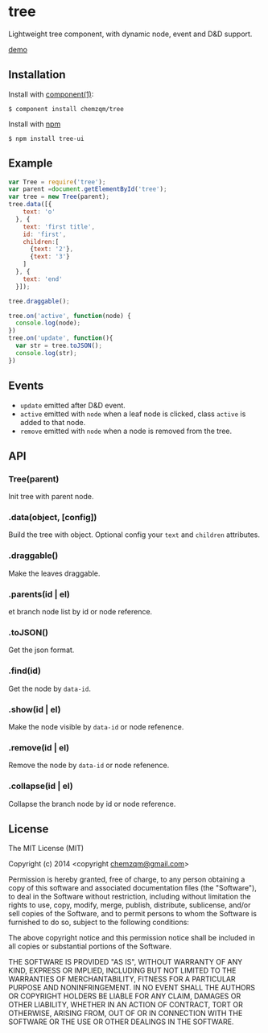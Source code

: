 # tree

  Lightweight tree component, with dynamic node, event and D&D support.

  [demo](http://chemzqm.github.io/tree/)

## Installation

  Install with [component(1)](http://component.io):

    $ component install chemzqm/tree

  Install with [npm](https://npmjs.com)

    $ npm install tree-ui

## Example

``` js
var Tree = require('tree');
var parent =document.getElementById('tree');
var tree = new Tree(parent);
tree.data([{
    text: 'o'
  }, {
    text: 'first title',
    id: 'first',
    children:[
      {text: '2'},
      {text: '3'}
    ]
  }, {
    text: 'end'
  }]);

tree.draggable();

tree.on('active', function(node) {
  console.log(node);
})
tree.on('update', function(){
  var str = tree.toJSON();
  console.log(str);
})
```

## Events

* `update` emitted after D&D event.
* `active` emitted with `node` when a leaf node is clicked, class `active` is added to that node.
* `remove` emitted with `node` when a node is removed from the tree.

## API

### Tree(parent)

Init tree with parent node.

### .data(object, [config])

Build the tree with object. Optional config your `text` and `children` attributes.

### .draggable()

Make the leaves draggable.

### .parents(id | el)

et branch node list by id or node reference.

### .toJSON()

Get the json format.

### .find(id)

Get the node by `data-id`.

### .show(id | el)

Make the node visible by `data-id` or node refenence.

### .remove(id | el)

Remove the node by `data-id` or node refenence.

### .collapse(id | el)

Collapse the branch node by id or node reference.

## License

  The MIT License (MIT)

  Copyright (c) 2014 <copyright chemzqm@gmail.com>

  Permission is hereby granted, free of charge, to any person obtaining a copy
  of this software and associated documentation files (the "Software"), to deal
  in the Software without restriction, including without limitation the rights
  to use, copy, modify, merge, publish, distribute, sublicense, and/or sell
  copies of the Software, and to permit persons to whom the Software is
  furnished to do so, subject to the following conditions:

  The above copyright notice and this permission notice shall be included in
  all copies or substantial portions of the Software.

  THE SOFTWARE IS PROVIDED "AS IS", WITHOUT WARRANTY OF ANY KIND, EXPRESS OR
  IMPLIED, INCLUDING BUT NOT LIMITED TO THE WARRANTIES OF MERCHANTABILITY,
  FITNESS FOR A PARTICULAR PURPOSE AND NONINFRINGEMENT. IN NO EVENT SHALL THE
  AUTHORS OR COPYRIGHT HOLDERS BE LIABLE FOR ANY CLAIM, DAMAGES OR OTHER
  LIABILITY, WHETHER IN AN ACTION OF CONTRACT, TORT OR OTHERWISE, ARISING FROM,
  OUT OF OR IN CONNECTION WITH THE SOFTWARE OR THE USE OR OTHER DEALINGS IN
  THE SOFTWARE.
